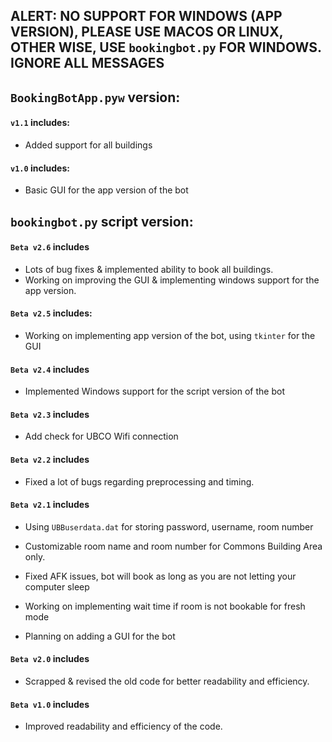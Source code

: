 ## ALERT: NO SUPPORT FOR WINDOWS (APP VERSION), PLEASE USE MACOS OR LINUX, OTHER WISE, USE `bookingbot.py` FOR WINDOWS. IGNORE ALL MESSAGES

## `BookingBotApp.pyw` version:

#### `v1.1` includes:

- Added support for all buildings

#### `v1.0` includes:

- Basic GUI for the app version of the bot

## `bookingbot.py` script version:

#### `Beta v2.6` includes

- Lots of bug fixes & implemented ability to book all buildings.
- Working on improving the GUI & implementing windows support for the app version.

#### `Beta v2.5` includes:

- Working on implementing app version of the bot, using `tkinter` for the GUI

#### `Beta v2.4` includes

- Implemented Windows support for the script version of the bot

#### `Beta v2.3` includes

- Add check for UBCO Wifi connection

#### `Beta v2.2` includes

- Fixed a lot of bugs regarding preprocessing and timing.

#### `Beta v2.1` includes

- Using `UBBuserdata.dat` for storing password, username, room number

- Customizable room name and room number for Commons Building Area only.

- Fixed AFK issues, bot will book as long as you are not letting your computer sleep

- Working on implementing wait time if room is not bookable for fresh mode

- Planning on adding a GUI for the bot

#### `Beta v2.0` includes

- Scrapped & revised the old code for better readability and efficiency.

#### `Beta v1.0` includes

- Improved readability and efficiency of the code.
